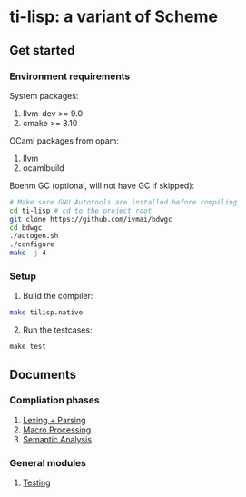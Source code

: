 # ti-lisp: a variant of Scheme 

## Get started

### Environment requirements

System packages:

1. llvm-dev >= 9.0
2. cmake >= 3.10

OCaml packages from opam:

1. llvm
2. ocamlbuild

Boehm GC (optional, will not have GC if skipped):

```bash
# Make sure GNU Autotools are installed before compiling
cd ti-lisp # cd to the project root
git clone https://github.com/ivmai/bdwgc
cd bdwgc
./autogen.sh
./configure
make -j 4
```

### Setup

1. Build the compiler:

```sh
make tilisp.native
```

2. Run the testcases:

```
make test
```

## Documents

### Compliation phases

1. [Lexing + Parsing](parsing.md)
2. [Macro Processing](macro.md)
3. [Semantic Analysis](semant.md)

### General modules

1. [Testing](testing.md)
